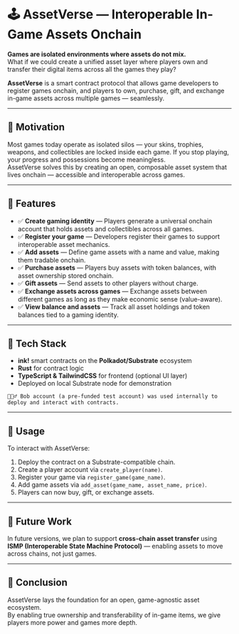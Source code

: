 
# 🕹️ AssetVerse — Interoperable In-Game Assets Onchain

**Games are isolated environments where assets do not mix.**  
What if we could create a unified asset layer where players own and transfer their digital items across all the games they play?

**AssetVerse** is a smart contract protocol that allows game developers to register games onchain, and players to own, purchase, gift, and exchange in-game assets across multiple games — seamlessly.

---

## 🚀 Motivation

Most games today operate as isolated silos — your skins, trophies, weapons, and collectibles are locked inside each game. If you stop playing, your progress and possessions become meaningless.  
AssetVerse solves this by creating an open, composable asset system that lives onchain — accessible and interoperable across games.

---

## 🧩 Features

- ✅ **Create gaming identity** — Players generate a universal onchain account that holds assets and collectibles across all games.
- ✅ **Register your game** — Developers register their games to support interoperable asset mechanics.
- ✅ **Add assets** — Define game assets with a name and value, making them tradable onchain.
- ✅ **Purchase assets** — Players buy assets with token balances, with asset ownership stored onchain.
- ✅ **Gift assets** — Send assets to other players without charge.
- ✅ **Exchange assets across games** — Exchange assets between different games as long as they make economic sense (value-aware).
- ✅ **View balance and assets** — Track all asset holdings and token balances tied to a gaming identity.

---

## 🔧 Tech Stack

- **ink!** smart contracts on the **Polkadot/Substrate** ecosystem  
- **Rust** for contract logic  
- **TypeScript & TailwindCSS** for frontend (optional UI layer)  
- Deployed on local Substrate node for demonstration

```
👷🏼‍♂️ Bob account (a pre-funded test account) was used internally to deploy and interact with contracts.  
```


---

## 🧪 Usage

To interact with AssetVerse:

1. Deploy the contract on a Substrate-compatible chain.
2. Create a player account via `create_player(name)`.
3. Register your game via `register_game(game_name)`.
4. Add game assets via `add_asset(game_name, asset_name, price)`.
5. Players can now buy, gift, or exchange assets.

---

## 📡 Future Work

In future versions, we plan to support **cross-chain asset transfer** using **ISMP (Interoperable State Machine Protocol)** — enabling assets to move across chains, not just games.

---

## 🏁 Conclusion

AssetVerse lays the foundation for an open, game-agnostic asset ecosystem.  
By enabling true ownership and transferability of in-game items, we give players more power and games more depth.
